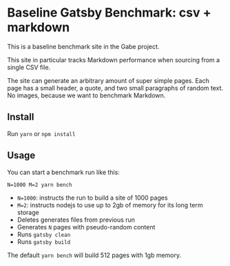 # Baseline Gatsby Benchmark: csv + markdown

This is a baseline benchmark site in the Gabe project.

This site in particular tracks Markdown performance when sourcing from a single CSV file.

The site can generate an arbitrary amount of super simple pages. Each page has a small header, a quote, and two small paragraphs of random text. No images, because we want to benchmark Markdown.

## Install

Run `yarn` or `npm install`

## Usage

You can start a benchmark run like this:

```shell
N=1000 M=2 yarn bench
```

- `N=1000`: instructs the run to build a site of 1000 pages
- `M=2`: instructs nodejs to use up to 2gb of memory for its long term storage
- Deletes generates files from previous run
- Generates `N` pages with pseudo-random content
- Runs `gatsby clean`
- Runs `gatsby build`

The default `yarn bench` will build 512 pages with 1gb memory.
